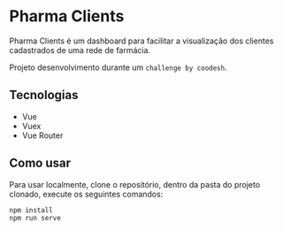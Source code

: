 # Pharma Clients

Pharma Clients é um dashboard para facilitar a visualização dos clientes cadastrados de uma rede de farmácia.

Projeto desenvolvimento durante um `challenge by coodesh`.

## Tecnologias

-   Vue
-   Vuex
-   Vue Router

## Como usar

Para usar localmente, clone o repositório, dentro da pasta do projeto clonado, execute os seguintes comandos:

```
npm install
npm run serve
```
